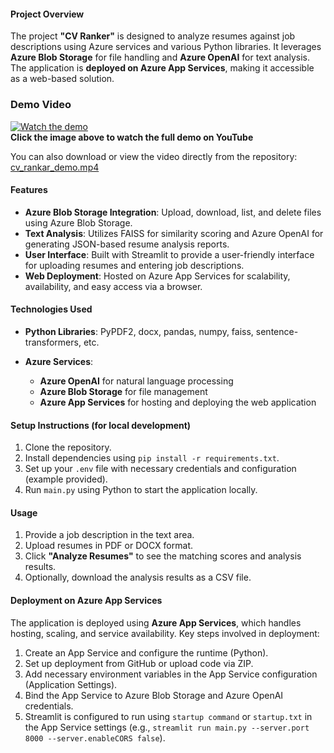 #### Project Overview

The project **"CV Ranker"** is designed to analyze resumes against job descriptions using Azure services and various Python libraries. It leverages **Azure Blob Storage** for file handling and **Azure OpenAI** for text analysis. The application is **deployed on Azure App Services**, making it accessible as a web-based solution.

### Demo Video

[![Watch the demo](https://img.youtube.com/vi/wX5xuIKrJ4Q/0.jpg)](https://youtu.be/wX5xuIKrJ4Q)  
**Click the image above to watch the full demo on YouTube**

You can also download or view the video directly from the repository:  
[cv_rankar_demo.mp4](./cv_rankar_demo.mp4)


#### Features

* **Azure Blob Storage Integration**: Upload, download, list, and delete files using Azure Blob Storage.
* **Text Analysis**: Utilizes FAISS for similarity scoring and Azure OpenAI for generating JSON-based resume analysis reports.
* **User Interface**: Built with Streamlit to provide a user-friendly interface for uploading resumes and entering job descriptions.
* **Web Deployment**: Hosted on Azure App Services for scalability, availability, and easy access via a browser.

#### Technologies Used

* **Python Libraries**: PyPDF2, docx, pandas, numpy, faiss, sentence-transformers, etc.
* **Azure Services**:

  * **Azure OpenAI** for natural language processing
  * **Azure Blob Storage** for file management
  * **Azure App Services** for hosting and deploying the web application

#### Setup Instructions (for local development)

1. Clone the repository.
2. Install dependencies using `pip install -r requirements.txt`.
3. Set up your `.env` file with necessary credentials and configuration (example provided).
4. Run `main.py` using Python to start the application locally.

#### Usage

1. Provide a job description in the text area.
2. Upload resumes in PDF or DOCX format.
3. Click **"Analyze Resumes"** to see the matching scores and analysis results.
4. Optionally, download the analysis results as a CSV file.

#### Deployment on Azure App Services

The application is deployed using **Azure App Services**, which handles hosting, scaling, and service availability. Key steps involved in deployment:

1. Create an App Service and configure the runtime (Python).
2. Set up deployment from GitHub or upload code via ZIP.
3. Add necessary environment variables in the App Service configuration (Application Settings).
4. Bind the App Service to Azure Blob Storage and Azure OpenAI credentials.
5. Streamlit is configured to run using `startup command` or `startup.txt` in the App Service settings (e.g., `streamlit run main.py --server.port 8000 --server.enableCORS false`).
